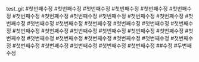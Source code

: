 test_git
#첫번째수정
#첫번째수정
#첫번째수정
#첫번째수정
#첫번째수정
#첫번째수정
#첫번째수정
#첫번째수정
#첫번째수정
#첫번째수정
#첫번째수정
#첫번째수정
#첫번째수정
#첫번째수정
#첫번째수정
#첫번째수정
#첫번째수정
#첫번째수정
#첫번째수정
#첫번째수정
#첫번째수정
#첫번째수정
#첫번째수정
#첫번째수정
#첫번째수정
#첫번째수정
#첫번째수정
#첫번째수정
#첫번째수정
#첫번째수정
#첫번째수정
#첫번째수정
#첫번째수정
#첫번째수정
#첫번째수정
#첫번째수정
#첫번째수정
##수정
#두번째수정


